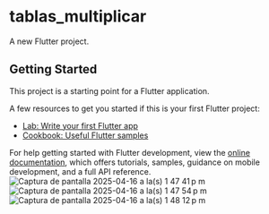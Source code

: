 # tablas_multiplicar

A new Flutter project.

## Getting Started

This project is a starting point for a Flutter application.

A few resources to get you started if this is your first Flutter project:

- [Lab: Write your first Flutter app](https://docs.flutter.dev/get-started/codelab)
- [Cookbook: Useful Flutter samples](https://docs.flutter.dev/cookbook)

For help getting started with Flutter development, view the
[online documentation](https://docs.flutter.dev/), which offers tutorials,
samples, guidance on mobile development, and a full API reference.
![Captura de pantalla 2025-04-16 a la(s) 1 47 41 p m](https://github.com/user-attachments/assets/d48b6c76-3e5b-42fe-ad94-f268c95f754b)
![Captura de pantalla 2025-04-16 a la(s) 1 47 54 p m](https://github.com/user-attachments/assets/7b93b5c9-baaa-4a5d-86f9-f3644d2559f8)
![Captura de pantalla 2025-04-16 a la(s) 1 48 12 p m](https://github.com/user-attachments/assets/03d9e583-19d2-4bbc-bcbc-ce10e71d5aa3)
